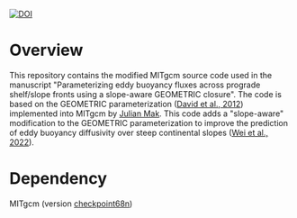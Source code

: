 [![DOI](https://zenodo.org/badge/672136041.svg)](https://zenodo.org/badge/latestdoi/672136041)

# Overview
This repository contains the modified MITgcm source code used in the manuscript "Parameterizing eddy buoyancy fluxes across prograde shelf/slope fronts using a slope-aware GEOMETRIC closure". The code is based on the GEOMETRIC parameterization ([David et al., 2012](https://www.sciencedirect.com/science/article/pii/S1463500319301775?via%3Dihub)) implemented into MITgcm by [Julian Mak](https://github.com/julianmak/GEOMETRIC_code). This code adds a "slope-aware" modification to the GEOMETRIC parameterization to improve the prediction of eddy buoyancy diffusivity over steep continental slopes ([Wei et al., 2022](https://agupubs.onlinelibrary.wiley.com/doi/full/10.1029/2022MS003229)).  

# Dependency
MITgcm (version [checkpoint68n](https://zenodo.org/record/762177))
